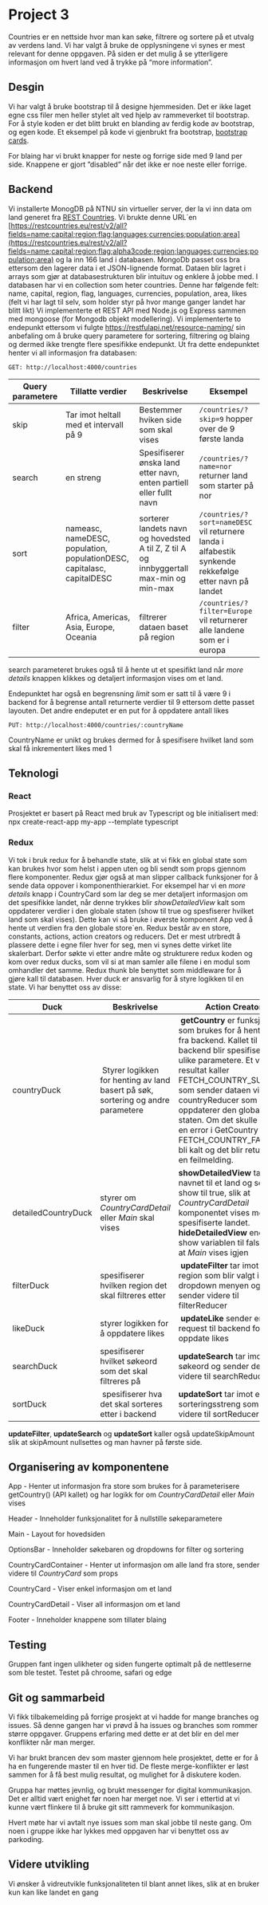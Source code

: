# Project 3

Countries er en nettside hvor man kan søke, filtrere og sortere på et utvalg av verdens land. Vi har valgt å bruke de opplysningene vi synes er mest relevant for denne oppgaven. På siden er det mulig å se ytterligere informasjon om hvert land ved å trykke på “more information”.

## Desgin

Vi har valgt å bruke bootstrap til å designe hjemmesiden. Det er ikke laget egne css filer men heller stylet alt ved hjelp av rammeverket til bootstrap. For å style koden er det blitt brukt en blanding av ferdig kode av bootstrap, og egen kode. Et eksempel på kode vi gjenbrukt fra bootstrap, [bootstrap cards](https://getbootstrap.com/docs/4.0/components/card/).

For blaing har vi brukt knapper for neste og forrige side med 9 land per side. Knappene er gjort ”disabled” når det ikke er noe neste eller forrige.

## Backend

Vi installerte MonogDB på NTNU sin virtueller server, der la vi inn data om land generet fra [REST Countries](http://restcountries.eu/#filter-response). Vi brukte denne URL´en [https://restcountries.eu/rest/v2/all?fields=name;capital;region;flag;languages;currencies;population;area](https://restcountries.eu/rest/v2/all?fields=name;capital;region;flag;alpha3code;region;languages;currencies;population;area) og la inn 166 land i databasen. MongoDb passet oss bra ettersom den lagerer data i et JSON-lignende format. Dataen blir lagret i arrays som gjør at databasestrukturen blir intuituv og enklere å jobbe med. I databasen har vi en collection som heter countries. Denne har følgende felt: name, capital, region, flag, languages, currencies, population, area, likes (felt vi har lagt til selv, som holder styr på hvor mange ganger landet har blitt likt)
Vi implementerte et REST API med Node.js og Express sammen med mongoose (for Mongodb objekt modellering). Vi implementerte to endepunkt ettersom vi fulgte https://restfulapi.net/resource-naming/ sin anbefaling om å bruke query parametere for sortering, filtrering og blaing og dermed ikke trengte flere spesifikke endepunkt. Ut fra dette endepunktet henter vi all informasjon fra databasen:

```
GET: http://localhost:4000/countries
```

| Query parametere | Tillatte verdier                                                       | Beskrivelse                                                                             |  Eksempel                                                                                             |
| ---------------- | ---------------------------------------------------------------------- | --------------------------------------------------------------------------------------- | ----------------------------------------------------------------------------------------------------- |
| skip             | Tar imot heltall med et intervall på 9                                 | Bestemmer hviken side som skal vises                                                    | `/countries/?skip=9` hopper over de 9 første landa                                                    |
| search           | en streng                                                              | Spesifiserer ønska land etter navn, enten partiell eller fullt navn                     | `/countries/?name=nor` returner land som starter på nor                                               |
| sort             | nameasc, nameDESC, population, populationDESC, capitalasc, capitalDESC | sorterer landets navn og hovedsted A til Z, Z til A og innbyggertall max-min og min-max | `/countries/?sort=nameDESC` vil returnere landa i alfabestik synkende rekkefølge etter navn på landet |
| filter           | Africa, Americas, Asia, Europe, Oceania                                | filtrerer dataen baset på region                                                        | `/countries/?filter=Europe` vil returnerer alle landene som er i europa                               |

search parameteret brukes også til å hente ut et spesifikt land når _more details_ knappen klikkes og detaljert informasjon vises om et land.

Endepunktet har også en begrensning _limit_ som er satt til å være 9 i backend for å begrense antall returnerte verdier til 9 ettersom dette passet layouten.
Det andre endeputet er en put for å oppdatere antall likes

```
PUT: http://localhost:4000/countries/:countryName
```

CountryName er unikt og brukes dermed for å spesifisere hvilket land som skal få inkrementert likes med 1

## Teknologi

### React

Prosjektet er basert på React med bruk av Typescript og ble initialisert med: npx create-react-app my-app --template typescript

### Redux

Vi tok i bruk redux for å behandle state, slik at vi fikk en global state som kan brukes hvor som helst i appen uten og bli sendt som props gjennom flere komponenter. Redux gjør også at man slipper callback funksjoner for å sende data oppover i komponenthierarkiet. For eksempel har vi en _more details_ knapp i CountryCard som lar deg se mer detaljert informasjon om det spesifikke landet, når denne trykkes blir _showDetailedView_ kalt som oppdaterer verdier i den globale staten (show til true og spesfiserer hvilket land som skal vises). Dette kan vi så bruke i øverste komponent App ved å hente ut verdien fra den globale store`en.
Redux består av en store, constants, actions, action creators og reducers. Det er mest utrbredt å plassere dette i egne filer hver for seg, men vi synes dette virket lite skalerbart. Derfor søkte vi etter andre måte og strukturere redux koden og kom over redux ducks, som vil si at man samler alle filene i en modul som omhandler det samme. Redux thunk ble benyttet som middleware for å gjøre kall til databasen.
Hver duck er ansvarlig for å styre logikken til en state. Vi har benyttet oss av disse:

| Duck                | Beskrivelse                                                                       | Action Creator                                                                                                                                                                                                                                                                                                                                                                        |
| ------------------- | --------------------------------------------------------------------------------- | ------------------------------------------------------------------------------------------------------------------------------------------------------------------------------------------------------------------------------------------------------------------------------------------------------------------------------------------------------------------------------------- |
| countryDuck         |  Styrer logikken for henting av land basert på søk, sortering og andre parametere |  **getCountry** er funksjonen som brukes for å hente land fra backend. Kallet til backend blir spesifisert med ulike parametere. Et velykket resultat kaller FETCH_COUNTRY_SUCCESS som sender dataen videre til countryReducer som oppdaterer den globale staten. Om det skulle oppstå en error i GetCountry vil FETCH_COUNTRY_FAILURE bli kalt og det blir returnert en feilmelding. |
| detailedCountryDuck | styrer om _CountryCardDetail_ eller _Main_ skal vises                             | **showDetailedView** tar imot navnet til et land og setter show til true, slik at _CountryCardDetail_ komponentet vises med det spesifiserte landet. **hideDetailedView** endrer show variablen til false, slik at _Main_ vises igjen                                                                                                                                                 |
| filterDuck          | spesifiserer hvilken region det skal filtreres etter                              |  **updateFilter** tar imot hvilken region som blir valgt i dropdown menyen og sender videre til filterReducer                                                                                                                                                                                                                                                                         |
| likeDuck            | styrer logikken for å oppdatere likes                                             |  **updateLike** sender en put request til backend for å oppdate likes                                                                                                                                                                                                                                                                                                                 | paginationDuck | styrer logikken for blaing |  **updateSkipAmount** tar inn en skipDirection string som spesifiserer om _prev_ eller _next_ er trykket og _countryStateLength_ som brukes for å vite om vi er på siste side, ut ifra dette sendes skipAmount videre til paginationReducer |
| searchDuck          | spesifiserer hvilket søkeord som det skal filtreres på                            | **updateSearch** tar imot et søkeord og sender det videre til searchReducer                                                                                                                                                                                                                                                                                                           |
| sortDuck            |  spesifiserer hva det skal sorteres etter i backend                               | **updateSort** tar imot et sorteringsstreng som sendes videre til sortReducer                                                                                                                                                                                                                                                                                                         |

**updateFilter**, **updateSearch** og **updateSort** kaller også updateSkipAmount slik at skipAmount nullsettes og man havner på første side.

## Organisering av komponentene

App - Henter ut informasjon fra store som brukes for å parameterisere getCountry() (API kallet) og har logikk for om _CountryCardDetail_ eller _Main_ vises

Header - Inneholder funksjonalitet for å nullstille søkeparametere

Main - Layout for hovedsiden

OptionsBar - Inneholder søkebaren og dropdowns for filter og sortering

CountryCardContainer - Henter ut informasjon om alle land fra store, sender videre til _CountryCard_ som props

CountryCard - Viser enkel informasjon om et land

CountryCardDetail - Viser all informasjon om et land

Footer - Inneholder knappene som tillater blaing

## Testing

Gruppen fant ingen ulikheter og siden fungerte optimalt på de nettleserne som ble testet. Testet på chroome, safari og edge

## Git og sammarbeid

Vi fikk tilbakemelding på forrige prosjekt at vi hadde for mange branches og issues. Så denne gangen har vi prøvd å ha issues og branches som rommer større oppgaver. Gruppens erfaring med dette er at det blir en del mer konflikter når man merger.

Vi har brukt brancen dev som master gjennom hele prosjektet, dette er for å ha en fungerende master til en hver tid.
De fleste merge-konflikter er løst sammen for å få best mulig resultat, og mulighet for å diskutere koden.

Gruppa har møttes jevnlig, og brukt messenger for digital kommunikasjon. Det er alltid vært enighet før noen har merget noe. Vi ser i ettertid at vi kunne vært flinkere til å bruke git sitt rammeverk for kommunikasjon.

Hvert møte har vi avtalt nye issues som man skal jobbe til neste gang. Om noen i gruppe ikke har lykkes med oppgaven har vi benyttet oss av parkoding.

## Videre utvikling

Vi ønsker å vidreutvikle funksjonaliteten til blant annet likes, slik at en bruker kun kan like landet en gang
